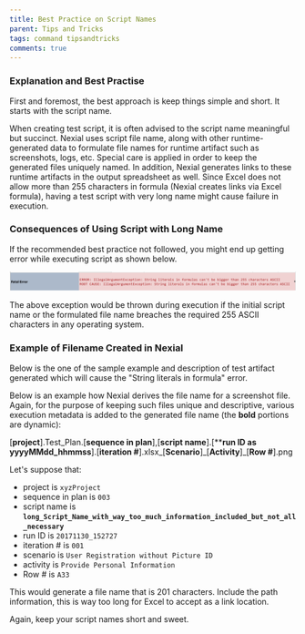 ```yaml
---
title: Best Practice on Script Names
parent: Tips and Tricks
tags: command tipsandtricks
comments: true
---
```


### Explanation and Best Practise
First and foremost, the best approach is keep things simple and short. It starts with the script name.

When creating test script, it is often advised to the script name meaningful but succinct.  Nexial uses script 
file name, along with other runtime-generated data to formulate file names for runtime artifact such as screenshots, 
logs, etc.  Special care is applied in order to keep the generated files uniquely named. In addition, Nexial generates 
links to these runtime artifacts in the output spreadsheet as well.  Since Excel does not allow more than 255 
characters in formula (Nexial creates links via Excel formula), having a test script with very long name might cause 
failure in execution.


### Consequences of Using Script with Long Name
If the recommended best practice not followed, you might end up getting error while executing script as shown below.<br/>

![](image/ValidScriptNames_01.png)

The above exception would be thrown during execution if the initial script name or the formulated file name breaches 
the required 255 ASCII characters in any operating system.


### Example of Filename Created in Nexial
Below is the one of the sample example and description of test artifact generated which will cause the "String literals 
in formula" error.

Below is an example how Nexial derives the file name for a screenshot file.  Again, for the purpose of keeping such 
files unique and descriptive, various execution metadata is added to the generated file name (the **bold** portions are 
dynamic):

[**project**].Test_Plan.[**sequence in plan**],[**script name**].[****run ID as yyyyMMdd_hhmmss**].[**iteration #**].xlsx_[**Scenario**]\_[**Activity**]_[**Row #**].png

Let's suppose that:
- project is `xyzProject`
- sequence in plan is `003`
- script name is **`long_Script_Name_with_way_too_much_information_included_but_not_all_necessary`**
- run ID is `20171130_152727`
- iteration # is `001`
- scenario is `User Registration without Picture ID`
- activity is `Provide Personal Information`
- Row # is `A33`
 
This would generate a file name that is 201 characters.  Include the path information, this is way too long for Excel
to accept as a link location.

Again, keep your script names short and sweet.
